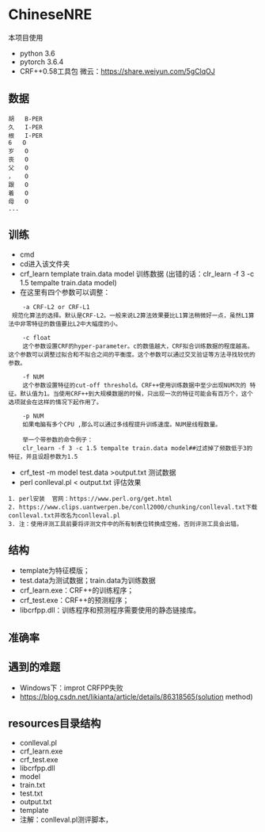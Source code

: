 # ChineseNRE

本项目使用
+ python 3.6
+ pytorch 3.6.4
+ CRF++0.58工具包  微云：https://share.weiyun.com/5gClqOJ

## 数据
```
胡	B-PER
久	I-PER
根	I-PER
6	O
岁	O
丧	O
父	O
，	O
跟	O
着	O
母	O
...
```

## 训练
- cmd
- cd进入该文件夹
- crf_learn template train.data model   训练数据    (出错的话：clr_learn -f 3 -c 1.5 tempalte train.data model)
- 在这里有四个参数可以调整：
```
    -a CRF-L2 or CRF-L1
 规范化算法的选择。默认是CRF-L2。一般来说L2算法效果要比L1算法稍微好一点，虽然L1算法中非零特征的数值要比L2中大幅度的小。

    -c float
    这个参数设置CRF的hyper-parameter。c的数值越大，CRF拟合训练数据的程度越高。这个参数可以调整过拟合和不拟合之间的平衡度。这个参数可以通过交叉验证等方法寻找较优的参数。

    -f NUM
    这个参数设置特征的cut-off threshold。CRF++使用训练数据中至少出现NUM次的 特征。默认值为1。当使用CRF++到大规模数据的时候，只出现一次的特征可能会有百万个，这个选项就会在这样的情况下起作用了。

    -p NUM
    如果电脑有多个CPU ,那么可以通过多线程提升训练速度。NUM是线程数量。

    举一个带参数的命令例子：
    clr_learn -f 3 -c 1.5 tempalte train.data model##过滤掉了频数低于3的特征，并且设超参数为1.5
```

- crf_test -m model test.data >output.txt   测试数据
- perl conlleval.pl < output.txt   评估效果
```
1. perl安装  官网：https://www.perl.org/get.html
2. https://www.clips.uantwerpen.be/conll2000/chunking/conlleval.txt下载conlleval.txt并改名为conlleval.pl
3. 注：使用评测工具前要将评测文件中的所有制表位转换成空格，否则评测工具会出错。
```

## 结构
- template为特征模版；
- test.data为测试数据；train.data为训练数据
- crf_learn.exe：CRF++的训练程序；
- crf_test.exe：CRF++的预测程序；
- libcrfpp.dll：训练程序和预测程序需要使用的静态链接库。


## 准确率


## 遇到的难题
- Windows下：improt CRFPP失败
- https://blog.csdn.net/likianta/article/details/86318565(solution method)

## resources目录结构
- conlleval.pl
- crf_learn.exe
- crf_test.exe
- libcrfpp.dll
- model
- train.txt
- test.txt
- output.txt
- template
- 注解：conlleval.pl测评脚本，




